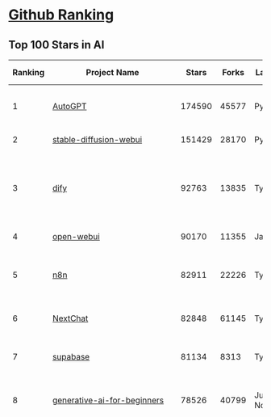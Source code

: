 [Github Ranking](../README.md)
==========

## Top 100 Stars in AI

| Ranking | Project Name | Stars | Forks | Language | Open Issues | Description | Last Commit |
| ------- | ------------ | ----- | ----- | -------- | ----------- | ----------- | ----------- |
| 1 | [AutoGPT](https://github.com/Significant-Gravitas/AutoGPT) | 174590 | 45577 | Python | 148 | AutoGPT is the vision of accessible AI for everyone, to use and to build on. Our mission is to provide the tools, so that you can focus on what matters. | 2025-04-18T23:22:55Z |
| 2 | [stable-diffusion-webui](https://github.com/AUTOMATIC1111/stable-diffusion-webui) | 151429 | 28170 | Python | 2326 | Stable Diffusion web UI | 2025-03-04T16:11:29Z |
| 3 | [dify](https://github.com/langgenius/dify) | 92763 | 13835 | TypeScript | 587 | Dify is an open-source LLM app development platform. Dify's intuitive interface combines AI workflow, RAG pipeline, agent capabilities, model management, observability features and more, letting you quickly go from prototype to production. | 2025-04-19T02:38:32Z |
| 4 | [open-webui](https://github.com/open-webui/open-webui) | 90170 | 11355 | JavaScript | 153 | User-friendly AI Interface (Supports Ollama, OpenAI API, ...) | 2025-04-19T01:21:50Z |
| 5 | [n8n](https://github.com/n8n-io/n8n) | 82911 | 22226 | TypeScript | 365 | Fair-code workflow automation platform with native AI capabilities. Combine visual building with custom code, self-host or cloud, 400+ integrations. | 2025-04-18T16:01:25Z |
| 6 | [NextChat](https://github.com/ChatGPTNextWeb/NextChat) | 82848 | 61145 | TypeScript | 623 | ✨ Light and Fast AI Assistant. Support: Web \| iOS \| MacOS \| Android \|  Linux \| Windows | 2025-04-17T00:29:19Z |
| 7 | [supabase](https://github.com/supabase/supabase) | 81134 | 8313 | TypeScript | 224 | The open source Firebase alternative. Supabase gives you a dedicated Postgres database to build your web, mobile, and AI applications. | 2025-04-18T19:59:00Z |
| 8 | [generative-ai-for-beginners](https://github.com/microsoft/generative-ai-for-beginners) | 78526 | 40799 | Jupyter Notebook | 7 | 21 Lessons, Get Started Building with Generative AI  🔗 https://microsoft.github.io/generative-ai-for-beginners/ | 2025-04-14T08:56:13Z |
| 9 | [funNLP](https://github.com/fighting41love/funNLP) | 72528 | 14796 | Python | 33 | 中英文敏感词、语言检测、中外手机/电话归属地/运营商查询、名字推断性别、手机号抽取、身份证抽取、邮箱抽取、中日文人名库、中文缩写库、拆字词典、词汇情感值、停用词、反动词表、暴恐词表、繁简体转换、英文模拟中文发音、汪峰歌词生成器、职业名称词库、同义词库、反义词库、否定词库、汽车品牌词库、汽车零件词库、连续英文切割、各种中文词向量、公司名字大全、古诗词库、IT词库、财经词库、成语词库、地名词库、历史名人词库、诗词词库、医学词库、饮食词库、法律词库、汽车词库、动物词库、中文聊天语料、中文谣言数据、百度中文问答数据集、句子相似度匹配算法集合、bert资源、文本生成&摘要相关工具、cocoNLP信息抽取工具、国内电话号码正则匹配、清华大学XLORE:中英文跨语言百科知识图谱、清华大学人工智能技术系列报告、自然语言生成、NLU太难了系列、自动对联数据及机器人、用户名黑名单列表、罪名法务名词及分类模型、微信公众号语料、cs224n深度学习自然语言处理课程、中文手写汉字识别、中文自然语言处理 语料/数据集、变量命名神器、分词语料库+代码、任务型对话英文数据集、ASR 语音数据集 + 基于深度学习的中文语音识别系统、笑声检测器、Microsoft多语言数字/单位/如日期时间识别包、中华新华字典数据库及api(包括常用歇后语、成语、词语和汉字)、文档图谱自动生成、SpaCy 中文模型、Common Voice语音识别数据集新版、神经网络关系抽取、基于bert的命名实体识别、关键词(Keyphrase)抽取包pke、基于医疗领域知识图谱的问答系统、基于依存句法与语义角色标注的事件三元组抽取、依存句法分析4万句高质量标注数据、cnocr：用来做中文OCR的Python3包、中文人物关系知识图谱项目、中文nlp竞赛项目及代码汇总、中文字符数据、speech-aligner: 从“人声语音”及其“语言文本”产生音素级别时间对齐标注的工具、AmpliGraph: 知识图谱表示学习(Python)库：知识图谱概念链接预测、Scattertext 文本可视化(python)、语言/知识表示工具：BERT & ERNIE、中文对比英文自然语言处理NLP的区别综述、Synonyms中文近义词工具包、HarvestText领域自适应文本挖掘工具（新词发现-情感分析-实体链接等）、word2word：(Python)方便易用的多语言词-词对集：62种语言/3,564个多语言对、语音识别语料生成工具：从具有音频/字幕的在线视频创建自动语音识别(ASR)语料库、构建医疗实体识别的模型（包含词典和语料标注）、单文档非监督的关键词抽取、Kashgari中使用gpt-2语言模型、开源的金融投资数据提取工具、文本自动摘要库TextTeaser: 仅支持英文、人民日报语料处理工具集、一些关于自然语言的基本模型、基于14W歌曲知识库的问答尝试--功能包括歌词接龙and已知歌词找歌曲以及歌曲歌手歌词三角关系的问答、基于Siamese bilstm模型的相似句子判定模型并提供训练数据集和测试数据集、用Transformer编解码模型实现的根据Hacker News文章标题自动生成评论、用BERT进行序列标记和文本分类的模板代码、LitBank：NLP数据集——支持自然语言处理和计算人文学科任务的100部带标记英文小说语料、百度开源的基准信息抽取系统、虚假新闻数据集、Facebook: LAMA语言模型分析，提供Transformer-XL/BERT/ELMo/GPT预训练语言模型的统一访问接口、CommonsenseQA：面向常识的英文QA挑战、中文知识图谱资料、数据及工具、各大公司内部里大牛分享的技术文档 PDF 或者 PPT、自然语言生成SQL语句（英文）、中文NLP数据增强（EDA）工具、英文NLP数据增强工具 、基于医药知识图谱的智能问答系统、京东商品知识图谱、基于mongodb存储的军事领域知识图谱问答项目、基于远监督的中文关系抽取、语音情感分析、中文ULMFiT-情感分析-文本分类-语料及模型、一个拍照做题程序、世界各国大规模人名库、一个利用有趣中文语料库 qingyun 训练出来的中文聊天机器人、中文聊天机器人seqGAN、省市区镇行政区划数据带拼音标注、教育行业新闻语料库包含自动文摘功能、开放了对话机器人-知识图谱-语义理解-自然语言处理工具及数据、中文知识图谱：基于百度百科中文页面-抽取三元组信息-构建中文知识图谱、masr: 中文语音识别-提供预训练模型-高识别率、Python音频数据增广库、中文全词覆盖BERT及两份阅读理解数据、ConvLab：开源多域端到端对话系统平台、中文自然语言处理数据集、基于最新版本rasa搭建的对话系统、基于TensorFlow和BERT的管道式实体及关系抽取、一个小型的证券知识图谱/知识库、复盘所有NLP比赛的TOP方案、OpenCLaP：多领域开源中文预训练语言模型仓库、UER：基于不同语料+编码器+目标任务的中文预训练模型仓库、中文自然语言处理向量合集、基于金融-司法领域(兼有闲聊性质)的聊天机器人、g2pC：基于上下文的汉语读音自动标记模块、Zincbase 知识图谱构建工具包、诗歌质量评价/细粒度情感诗歌语料库、快速转化「中文数字」和「阿拉伯数字」、百度知道问答语料库、基于知识图谱的问答系统、jieba_fast 加速版的jieba、正则表达式教程、中文阅读理解数据集、基于BERT等最新语言模型的抽取式摘要提取、Python利用深度学习进行文本摘要的综合指南、知识图谱深度学习相关资料整理、维基大规模平行文本语料、StanfordNLP 0.2.0：纯Python版自然语言处理包、NeuralNLP-NeuralClassifier：腾讯开源深度学习文本分类工具、端到端的封闭域对话系统、中文命名实体识别：NeuroNER vs. BertNER、新闻事件线索抽取、2019年百度的三元组抽取比赛：“科学空间队”源码、基于依存句法的开放域文本知识三元组抽取和知识库构建、中文的GPT2训练代码、ML-NLP - 机器学习(Machine Learning)NLP面试中常考到的知识点和代码实现、nlp4han:中文自然语言处理工具集(断句/分词/词性标注/组块/句法分析/语义分析/NER/N元语法/HMM/代词消解/情感分析/拼写检查、XLM：Facebook的跨语言预训练语言模型、用基于BERT的微调和特征提取方法来进行知识图谱百度百科人物词条属性抽取、中文自然语言处理相关的开放任务-数据集-当前最佳结果、CoupletAI - 基于CNN+Bi-LSTM+Attention 的自动对对联系统、抽象知识图谱、MiningZhiDaoQACorpus - 580万百度知道问答数据挖掘项目、brat rapid annotation tool: 序列标注工具、大规模中文知识图谱数据：1.4亿实体、数据增强在机器翻译及其他nlp任务中的应用及效果、allennlp阅读理解:支持多种数据和模型、PDF表格数据提取工具 、 Graphbrain：AI开源软件库和科研工具，目的是促进自动意义提取和文本理解以及知识的探索和推断、简历自动筛选系统、基于命名实体识别的简历自动摘要、中文语言理解测评基准，包括代表性的数据集&基准模型&语料库&排行榜、树洞 OCR 文字识别 、从包含表格的扫描图片中识别表格和文字、语声迁移、Python口语自然语言处理工具集(英文)、 similarity：相似度计算工具包，java编写、海量中文预训练ALBERT模型 、Transformers 2.0 、基于大规模音频数据集Audioset的音频增强 、Poplar：网页版自然语言标注工具、图片文字去除，可用于漫画翻译 、186种语言的数字叫法库、Amazon发布基于知识的人-人开放领域对话数据集 、中文文本纠错模块代码、繁简体转换 、 Python实现的多种文本可读性评价指标、类似于人名/地名/组织机构名的命名体识别数据集 、东南大学《知识图谱》研究生课程(资料)、. 英文拼写检查库 、 wwsearch是企业微信后台自研的全文检索引擎、CHAMELEON：深度学习新闻推荐系统元架构 、 8篇论文梳理BERT相关模型进展与反思、DocSearch：免费文档搜索引擎、 LIDA：轻量交互式对话标注工具 、aili - the fastest in-memory index in the East 东半球最快并发索引 、知识图谱车音工作项目、自然语言生成资源大全 、中日韩分词库mecab的Python接口库、中文文本摘要/关键词提取、汉字字符特征提取器 (featurizer)，提取汉字的特征（发音特征、字形特征）用做深度学习的特征、中文生成任务基准测评 、中文缩写数据集、中文任务基准测评 - 代表性的数据集-基准(预训练)模型-语料库-baseline-工具包-排行榜、PySS3：面向可解释AI的SS3文本分类器机器可视化工具 、中文NLP数据集列表、COPE - 格律诗编辑程序、doccano：基于网页的开源协同多语言文本标注工具 、PreNLP：自然语言预处理库、简单的简历解析器，用来从简历中提取关键信息、用于中文闲聊的GPT2模型：GPT2-chitchat、基于检索聊天机器人多轮响应选择相关资源列表(Leaderboards、Datasets、Papers)、(Colab)抽象文本摘要实现集锦(教程 、词语拼音数据、高效模糊搜索工具、NLP数据增广资源集、微软对话机器人框架 、 GitHub Typo Corpus：大规模GitHub多语言拼写错误/语法错误数据集、TextCluster：短文本聚类预处理模块 Short text cluster、面向语音识别的中文文本规范化、BLINK：最先进的实体链接库、BertPunc：基于BERT的最先进标点修复模型、Tokenizer：快速、可定制的文本词条化库、中文语言理解测评基准，包括代表性的数据集、基准(预训练)模型、语料库、排行榜、spaCy 医学文本挖掘与信息提取 、 NLP任务示例项目代码集、 python拼写检查库、chatbot-list - 行业内关于智能客服、聊天机器人的应用和架构、算法分享和介绍、语音质量评价指标(MOSNet, BSSEval, STOI, PESQ, SRMR)、 用138GB语料训练的法文RoBERTa预训练语言模型 、BERT-NER-Pytorch：三种不同模式的BERT中文NER实验、无道词典 - 有道词典的命令行版本，支持英汉互查和在线查询、2019年NLP亮点回顾、 Chinese medical dialogue data 中文医疗对话数据集 、最好的汉字数字(中文数字)-阿拉伯数字转换工具、 基于百科知识库的中文词语多词义/义项获取与特定句子词语语义消歧、awesome-nlp-sentiment-analysis - 情感分析、情绪原因识别、评价对象和评价词抽取、LineFlow：面向所有深度学习框架的NLP数据高效加载器、中文医学NLP公开资源整理 、MedQuAD：(英文)医学问答数据集、将自然语言数字串解析转换为整数和浮点数、Transfer Learning in Natural Language Processing (NLP) 、面向语音识别的中文/英文发音辞典、Tokenizers：注重性能与多功能性的最先进分词器、CLUENER 细粒度命名实体识别 Fine Grained Named Entity Recognition、 基于BERT的中文命名实体识别、中文谣言数据库、NLP数据集/基准任务大列表、nlp相关的一些论文及代码, 包括主题模型、词向量(Word Embedding)、命名实体识别(NER)、文本分类(Text Classificatin)、文本生成(Text Generation)、文本相似性(Text Similarity)计算等，涉及到各种与nlp相关的算法，基于keras和tensorflow 、Python文本挖掘/NLP实战示例、 Blackstone：面向非结构化法律文本的spaCy pipeline和NLP模型通过同义词替换实现文本“变脸” 、中文 预训练 ELECTREA 模型: 基于对抗学习 pretrain Chinese Model 、albert-chinese-ner - 用预训练语言模型ALBERT做中文NER 、基于GPT2的特定主题文本生成/文本增广、开源预训练语言模型合集、多语言句向量包、编码、标记和实现：一种可控高效的文本生成方法、 英文脏话大列表 、attnvis：GPT2、BERT等transformer语言模型注意力交互可视化、CoVoST：Facebook发布的多语种语音-文本翻译语料库，包括11种语言(法语、德语、荷兰语、俄语、西班牙语、意大利语、土耳其语、波斯语、瑞典语、蒙古语和中文)的语音、文字转录及英文译文、Jiagu自然语言处理工具 - 以BiLSTM等模型为基础，提供知识图谱关系抽取 中文分词 词性标注 命名实体识别 情感分析 新词发现 关键词 文本摘要 文本聚类等功能、用unet实现对文档表格的自动检测，表格重建、NLP事件提取文献资源列表 、 金融领域自然语言处理研究资源大列表、CLUEDatasetSearch - 中英文NLP数据集：搜索所有中文NLP数据集，附常用英文NLP数据集 、medical_NER - 中文医学知识图谱命名实体识别 、(哈佛)讲因果推理的免费书、知识图谱相关学习资料/数据集/工具资源大列表、Forte：灵活强大的自然语言处理pipeline工具集 、Python字符串相似性算法库、PyLaia：面向手写文档分析的深度学习工具包、TextFooler：针对文本分类/推理的对抗文本生成模块、Haystack：灵活、强大的可扩展问答(QA)框架、中文关键短语抽取工具 | 2024-05-10T07:38:24Z |
| 10 | [AppFlowy](https://github.com/AppFlowy-IO/AppFlowy) | 62181 | 4188 | Dart | 944 | Bring projects, wikis, and teams together with AI. AppFlowy is the AI collaborative workspace where you achieve more without losing control of your data. The leading open source Notion alternative. | 2025-04-18T13:34:12Z |
| 11 | [lobe-chat](https://github.com/lobehub/lobe-chat) | 59002 | 12512 | TypeScript | 693 | 🤯 Lobe Chat - an open-source, modern-design AI chat framework. Supports Multi AI Providers( OpenAI / Claude 3 / Gemini / Ollama / DeepSeek / Qwen), Knowledge Base (file upload / knowledge management / RAG ), Multi-Modals (Plugins/Artifacts) and Thinking. One-click FREE deployment of your private ChatGPT/ Claude / DeepSeek application. | 2025-04-19T00:28:50Z |
| 12 | [browser-use](https://github.com/browser-use/browser-use) | 56706 | 6084 | Python | 379 | Make websites accessible for AI agents | 2025-04-18T23:55:26Z |
| 13 | [langflow](https://github.com/langflow-ai/langflow) | 55360 | 6068 | Python | 427 | Langflow is a powerful tool for building and deploying AI-powered agents and workflows. | 2025-04-18T19:53:16Z |
| 14 | [MetaGPT](https://github.com/geekan/MetaGPT) | 54738 | 6502 | Python | 52 | 🌟 The Multi-Agent Framework: First AI Software Company, Towards Natural Language Programming | 2025-03-31T07:17:13Z |
| 15 | [gpt-engineer](https://github.com/AntonOsika/gpt-engineer) | 53916 | 7072 | Python | 23 | CLI platform to experiment with codegen. Precursor to: https://lovable.dev | 2024-11-17T22:47:32Z |
| 16 | [ChatGPT](https://github.com/lencx/ChatGPT) | 53699 | 6069 | Rust | 790 | 🔮 ChatGPT Desktop Application (Mac, Windows and Linux) | 2024-08-29T17:58:11Z |
| 17 | [meilisearch](https://github.com/meilisearch/meilisearch) | 50505 | 1994 | Rust | 194 | A lightning-fast search engine API bringing AI-powered hybrid search to your sites and applications. | 2025-04-17T10:19:29Z |
| 18 | [Deep-Live-Cam](https://github.com/hacksider/Deep-Live-Cam) | 50425 | 7472 | Python | 19 | real time face swap and one-click video deepfake with only a single image | 2025-04-18T19:41:01Z |
| 19 | [LLaMA-Factory](https://github.com/hiyouga/LLaMA-Factory) | 47150 | 5755 | Python | 411 | Unified Efficient Fine-Tuning of 100+ LLMs & VLMs (ACL 2024) | 2025-04-16T19:15:39Z |
| 20 | [LLMs-from-scratch](https://github.com/rasbt/LLMs-from-scratch) | 44636 | 6236 | Jupyter Notebook | 0 | Implement a ChatGPT-like LLM in PyTorch from scratch, step by step | 2025-04-18T23:57:11Z |
| 21 | [autogen](https://github.com/microsoft/autogen) | 43369 | 6524 | Python | 488 | A programming framework for agentic AI 🤖 PyPi: autogen-agentchat Discord: https://aka.ms/autogen-discord Office Hour: https://aka.ms/autogen-officehour | 2025-04-19T00:19:09Z |
| 22 | [anything-llm](https://github.com/Mintplex-Labs/anything-llm) | 43006 | 4172 | JavaScript | 242 | The all-in-one Desktop & Docker AI application with built-in RAG, AI agents, No-code agent builder, MCP compatibility,  and more. | 2025-04-18T23:35:38Z |
| 23 | [JeecgBoot](https://github.com/jeecgboot/JeecgBoot) | 42327 | 15265 | Java | 39 | 🔥一款基于AIGC和低代码引擎的AI低代码平台，旨在帮助企业快速实现低代码开发和构建、部署个性化的 AI 应用。 前后端分离 SpringBoot，SpringCloud，Ant Design&Vue3，Mybatis，Shiro！强大的代码生成器让前后端代码一键生成，无需写任何代码! 成套AI大模型功能: AI模型管理、AI应用、知识库、AI流程编排、AI对话助手等； | 2025-04-18T06:57:56Z |
| 24 | [OpenBB](https://github.com/OpenBB-finance/OpenBB) | 40945 | 3644 | Python | 36 | Investment Research for Everyone, Everywhere. | 2025-04-18T23:06:20Z |
| 25 | [ColossalAI](https://github.com/hpcaitech/ColossalAI) | 40789 | 4495 | Python | 427 | Making large AI models cheaper, faster and more accessible | 2025-04-18T08:40:53Z |
| 26 | [kong](https://github.com/Kong/kong) | 40610 | 4906 | Lua | 63 | 🦍 The Cloud-Native API Gateway and AI Gateway. | 2025-04-18T07:29:18Z |
| 27 | [ailearning](https://github.com/apachecn/ailearning) | 40598 | 11541 | Python | 2 | AiLearning：数据分析+机器学习实战+线性代数+PyTorch+NLTK+TF2 | 2024-11-12T16:21:55Z |
| 28 | [ClickHouse](https://github.com/ClickHouse/ClickHouse) | 40200 | 7227 | C++ | 4026 | ClickHouse® is a real-time analytics database management system | 2025-04-19T03:04:55Z |
| 29 | [crawl4ai](https://github.com/unclecode/crawl4ai) | 39941 | 3582 | Python | 100 | 🚀🤖 Crawl4AI: Open-source LLM Friendly Web Crawler & Scraper. Don't be shy, join here: https://discord.gg/jP8KfhDhyN | 2025-04-18T14:26:30Z |
| 30 | [awesome-mcp-servers](https://github.com/punkpeye/awesome-mcp-servers) | 39747 | 2833 | None | 5 | A collection of MCP servers. | 2025-04-17T08:54:16Z |
| 31 | [airflow](https://github.com/apache/airflow) | 39670 | 14902 | Python | 1105 | Apache Airflow - A platform to programmatically author, schedule, and monitor workflows | 2025-04-18T23:27:38Z |
| 32 | [quivr](https://github.com/QuivrHQ/quivr) | 37720 | 3636 | Python | 8 | Opiniated RAG for integrating GenAI in your apps 🧠   Focus on your product rather than the RAG. Easy integration in existing products with customisation!  Any LLM: GPT4, Groq, Llama. Any Vectorstore: PGVector, Faiss. Any Files. Anyway you want.  | 2025-04-18T07:41:59Z |
| 33 | [GitHubDaily](https://github.com/GitHubDaily/GitHubDaily) | 37348 | 3915 | None | 339 | 坚持分享 GitHub 上高质量、有趣实用的开源技术教程、开发者工具、编程网站、技术资讯。A list cool, interesting projects of GitHub. | 2025-03-20T08:54:47Z |
| 34 | [Open-Assistant](https://github.com/LAION-AI/Open-Assistant) | 37307 | 3266 | Python | 227 | OpenAssistant is a chat-based assistant that understands tasks, can interact with third-party systems, and retrieve information dynamically to do so. | 2024-08-17T01:55:35Z |
| 35 | [AI-For-Beginners](https://github.com/microsoft/AI-For-Beginners) | 37065 | 6760 | Jupyter Notebook | 23 | 12 Weeks, 24 Lessons, AI for All! | 2025-04-18T16:11:23Z |
| 36 | [photoprism](https://github.com/photoprism/photoprism) | 37021 | 2046 | Go | 433 | AI-Powered Photos App for the Decentralized Web 🌈💎✨ | 2025-04-18T15:14:14Z |
| 37 | [ray](https://github.com/ray-project/ray) | 36623 | 6228 | Python | 3836 | Ray is an AI compute engine. Ray consists of a core distributed runtime and a set of AI Libraries for accelerating ML workloads. | 2025-04-19T03:02:53Z |
| 38 | [upscayl](https://github.com/upscayl/upscayl) | 36414 | 1677 | TypeScript | 60 | 🆙 Upscayl - #1 Free and Open Source AI Image Upscaler for Linux, MacOS and Windows. | 2025-04-09T20:34:05Z |
| 39 | [chatgpt-on-wechat](https://github.com/zhayujie/chatgpt-on-wechat) | 36389 | 9103 | Python | 289 | 基于大模型搭建的聊天机器人，同时支持 微信公众号、企业微信应用、飞书、钉钉 等接入，可选择GPT4.1/GPT-4o/GPT-o1/ DeepSeek/Claude/文心一言/讯飞星火/通义千问/ Gemini/GLM-4/Kimi/LinkAI，能处理文本、语音和图片，访问操作系统和互联网，支持基于自有知识库进行定制企业智能客服。 | 2025-04-15T01:54:24Z |
| 40 | [firecrawl](https://github.com/mendableai/firecrawl) | 36236 | 3224 | TypeScript | 152 | 🔥 Turn entire websites into LLM-ready markdown or structured data. Scrape, crawl and extract with a single API. | 2025-04-18T20:44:39Z |
| 41 | [MockingBird](https://github.com/babysor/MockingBird) | 36146 | 5249 | Python | 475 | 🚀AI拟声: 5秒内克隆您的声音并生成任意语音内容 Clone a voice in 5 seconds to generate arbitrary speech in real-time | 2024-11-15T05:00:29Z |
| 42 | [google-research](https://github.com/google-research/google-research) | 35359 | 8069 | Jupyter Notebook | 954 | Google Research | 2025-04-18T21:08:05Z |
| 43 | [chatbox](https://github.com/chatboxai/chatbox) | 34236 | 3266 | TypeScript | 653 | User-friendly Desktop Client App for AI Models/LLMs (GPT, Claude, Gemini, Ollama...) | 2025-04-19T02:58:37Z |
| 44 | [gold-miner](https://github.com/xitu/gold-miner) | 34057 | 5042 | None | 5 | 🥇掘金翻译计划，可能是世界最大最好的英译中技术社区，最懂读者和译者的翻译平台： | 2024-04-17T09:44:37Z |
| 45 | [AgentGPT](https://github.com/reworkd/AgentGPT) | 33812 | 9396 | TypeScript | 127 | 🤖 Assemble, configure, and deploy autonomous AI Agents in your browser. | 2025-03-28T17:13:05Z |
| 46 | [gpt-pilot](https://github.com/Pythagora-io/gpt-pilot) | 32594 | 3306 | Python | 233 | The first real AI developer | 2025-03-04T06:26:32Z |
| 47 | [LocalAI](https://github.com/mudler/LocalAI) | 31886 | 2428 | Go | 428 | :robot: The free, Open Source alternative to OpenAI, Claude and others. Self-hosted and local-first. Drop-in replacement for OpenAI,  running on consumer-grade hardware. No GPU required. Runs gguf, transformers, diffusers and many more models architectures. Features: Generate Text, Audio, Video, Images, Voice Cloning, Distributed, P2P inference | 2025-04-18T21:45:49Z |
| 48 | [aider](https://github.com/Aider-AI/aider) | 31570 | 2838 | Python | 730 | aider is AI pair programming in your terminal | 2025-04-17T18:46:57Z |
| 49 | [spaCy](https://github.com/explosion/spaCy) | 31408 | 4495 | Python | 168 | 💫 Industrial-strength Natural Language Processing (NLP) in Python | 2025-04-11T18:56:53Z |
| 50 | [fairseq](https://github.com/facebookresearch/fairseq) | 31332 | 6499 | Python | 1168 | Facebook AI Research Sequence-to-Sequence Toolkit written in Python. | 2025-01-09T16:43:36Z |
| 51 | [chatbot-ui](https://github.com/mckaywrigley/chatbot-ui) | 30988 | 8700 | TypeScript | 167 | AI chat for any model. | 2024-08-03T00:38:07Z |
| 52 | [tabby](https://github.com/TabbyML/tabby) | 30830 | 1445 | Rust | 176 | Self-hosted AI coding assistant | 2025-04-18T20:03:25Z |
| 53 | [fabric](https://github.com/danielmiessler/fabric) | 30757 | 3174 | Go | 196 | fabric is an open-source framework for augmenting humans using AI. It provides a modular framework for solving specific problems using a crowdsourced set of AI prompts that can be used anywhere. | 2025-04-18T16:23:11Z |
| 54 | [ruoyi-vue-pro](https://github.com/YunaiV/ruoyi-vue-pro) | 30474 | 6559 | Java | 11 | 🔥 官方推荐 🔥 RuoYi-Vue 全新 Pro 版本，优化重构所有功能。基于 Spring Boot + MyBatis Plus + Vue & Element 实现的后台管理系统 + 微信小程序，支持 RBAC 动态权限、数据权限、SaaS 多租户、Flowable 工作流、三方登录、支付、短信、商城、CRM、ERP、AI 大模型等功能。你的 ⭐️ Star ⭐️，是作者生发的动力！ | 2025-04-12T05:16:19Z |
| 55 | [crewAI](https://github.com/crewAIInc/crewAI) | 30286 | 4071 | Python | 66 | Framework for orchestrating role-playing, autonomous AI agents. By fostering collaborative intelligence, CrewAI empowers agents to work together seamlessly, tackling complex tasks. | 2025-04-19T01:33:04Z |
| 56 | [netron](https://github.com/lutzroeder/netron) | 29960 | 2884 | JavaScript | 19 | Visualizer for neural network, deep learning and machine learning models | 2025-04-18T15:01:25Z |
| 57 | [AI-Expert-Roadmap](https://github.com/AMAI-GmbH/AI-Expert-Roadmap) | 29761 | 2520 | JavaScript | 19 | Roadmap to becoming an Artificial Intelligence Expert in 2022 | 2023-12-31T02:20:16Z |
| 58 | [roop](https://github.com/s0md3v/roop) | 29637 | 6719 | Python | 0 | one-click face swap | 2024-08-19T12:57:17Z |
| 59 | [Mr.-Ranedeer-AI-Tutor](https://github.com/JushBJJ/Mr.-Ranedeer-AI-Tutor) | 29492 | 3374 | None | 13 | A GPT-4 AI Tutor Prompt for customizable personalized learning experiences. | 2024-03-25T13:06:55Z |
| 60 | [cursor](https://github.com/getcursor/cursor) | 29396 | 1848 | None | 1626 | The AI Code Editor | 2024-10-13T19:23:26Z |
| 61 | [pytorch-lightning](https://github.com/Lightning-AI/pytorch-lightning) | 29321 | 3479 | Python | 914 | Pretrain, finetune ANY AI model of ANY size on multiple GPUs, TPUs with zero code changes. | 2025-04-18T18:19:47Z |
| 62 | [khoj](https://github.com/khoj-ai/khoj) | 28727 | 1609 | Python | 70 | Your AI second brain. Self-hostable. Get answers from the web or your docs. Build custom agents, schedule automations, do deep research. Turn any online or local LLM into your personal, autonomous AI (gpt, claude, gemini, llama, qwen, mistral). Get started - free. | 2025-04-19T03:33:32Z |
| 63 | [awesome-llm-apps](https://github.com/Shubhamsaboo/awesome-llm-apps) | 28528 | 3213 | Python | 4 | Collection of awesome LLM apps with AI Agents and RAG using OpenAI, Anthropic, Gemini and opensource models. | 2025-04-17T21:26:28Z |
| 64 | [Jobs_Applier_AI_Agent_AIHawk](https://github.com/feder-cr/Jobs_Applier_AI_Agent_AIHawk) | 27958 | 4173 | Python | 39 | AIHawk aims to easy job hunt process by automating the job application process. Utilizing artificial intelligence, it enables users to apply for multiple jobs in a tailored way. | 2025-03-14T12:01:49Z |
| 65 | [mindsdb](https://github.com/mindsdb/mindsdb) | 27756 | 4955 | Python | 64 | AI's query engine - Platform for building AI that can learn and answer questions over large scale federated data. | 2025-04-18T21:27:51Z |
| 66 | [exo](https://github.com/exo-explore/exo) | 27729 | 1717 | Python | 336 | Run your own AI cluster at home with everyday devices 📱💻 🖥️⌚ | 2025-03-21T22:23:32Z |
| 67 | [mem0](https://github.com/mem0ai/mem0) | 27680 | 2635 | Python | 244 | The Memory layer for AI Agents | 2025-04-17T18:28:46Z |
| 68 | [docling](https://github.com/docling-project/docling) | 27619 | 1677 | Python | 278 | Get your documents ready for gen AI | 2025-04-15T21:29:32Z |
| 69 | [so-vits-svc](https://github.com/svc-develop-team/so-vits-svc) | 26914 | 4963 | Python | 21 | SoftVC VITS Singing Voice Conversion | 2023-11-11T13:11:31Z |
| 70 | [MoneyPrinterTurbo](https://github.com/harry0703/MoneyPrinterTurbo) | 26240 | 3857 | Python | 118 | 利用AI大模型，一键生成高清短视频 Generate short videos with one click using AI LLM. | 2025-03-23T10:45:27Z |
| 71 | [ai-hedge-fund](https://github.com/virattt/ai-hedge-fund) | 25808 | 4406 | Python | 64 | An AI Hedge Fund Team | 2025-04-17T22:03:05Z |
| 72 | [generative-models](https://github.com/Stability-AI/generative-models) | 25724 | 2852 | Python | 261 | Generative Models by Stability AI | 2025-04-04T03:32:07Z |
| 73 | [continue](https://github.com/continuedev/continue) | 25686 | 2628 | TypeScript | 751 | ⏩ Create, share, and use custom AI code assistants with our open-source IDE extensions and hub of models, rules, prompts, docs, and other building blocks | 2025-04-19T02:46:38Z |
| 74 | [nx](https://github.com/nrwl/nx) | 25372 | 2500 | TypeScript | 605 | Build system, optimized for monorepos, with AI-powered architectural awareness and advanced CI capabilities. | 2025-04-19T01:35:20Z |
| 75 | [agno](https://github.com/agno-agi/agno) | 25294 | 3214 | Python | 64 | Agno is a lightweight library for building Agents with memory, knowledge, tools and reasoning. | 2025-04-19T02:22:22Z |
| 76 | [Folo](https://github.com/RSSNext/Folo) | 25236 | 1073 | TypeScript | 140 | 🧡 Follow everything in one place | 2025-04-19T00:08:01Z |
| 77 | [composio](https://github.com/ComposioHQ/composio) | 24996 | 4406 | Python | 40 | Composio equip's your AI agents & LLMs with 100+ high-quality integrations via function calling | 2025-04-19T02:55:49Z |
| 78 | [InvokeAI](https://github.com/invoke-ai/InvokeAI) | 24876 | 2530 | TypeScript | 687 | Invoke is a leading creative engine for Stable Diffusion models, empowering professionals, artists, and enthusiasts to generate and create visual media using the latest AI-driven technologies. The solution offers an industry leading WebUI, and serves as the foundation for multiple commercial products. | 2025-04-18T14:07:27Z |
| 79 | [Genesis](https://github.com/Genesis-Embodied-AI/Genesis) | 24779 | 2176 | Python | 139 | A generative world for general-purpose robotics & embodied AI learning. | 2025-04-18T21:13:28Z |
| 80 | [LibreChat](https://github.com/danny-avila/LibreChat) | 24659 | 4179 | TypeScript | 143 | Enhanced ChatGPT Clone: Features Agents, DeepSeek, Anthropic, AWS, OpenAI, Assistants API, Azure, Groq, o1, GPT-4o, Mistral, OpenRouter, Vertex AI, Gemini, Artifacts, AI model switching, message search, Code Interpreter, langchain, DALL-E-3, OpenAPI Actions, Functions, Secure Multi-User Auth, Presets, open-source for self-hosting. Active project. | 2025-04-18T15:38:09Z |
| 81 | [semantic-kernel](https://github.com/microsoft/semantic-kernel) | 24068 | 3726 | C# | 414 | Integrate cutting-edge LLM technology quickly and easily into your apps | 2025-04-18T23:40:44Z |
| 82 | [max](https://github.com/modular/max) | 23853 | 2594 | Mojo | 640 | The MAX Platform (includes Mojo) | 2025-04-17T18:11:42Z |
| 83 | [llm-app](https://github.com/pathwaycom/llm-app) | 23839 | 411 | Jupyter Notebook | 5 | Ready-to-run cloud templates for RAG, AI pipelines, and enterprise search with live data. 🐳Docker-friendly.⚡Always in sync with Sharepoint, Google Drive, S3, Kafka, PostgreSQL, real-time data APIs, and more. | 2025-04-11T17:02:33Z |
| 84 | [FastGPT](https://github.com/labring/FastGPT) | 23640 | 6125 | TypeScript | 480 | FastGPT is a knowledge-based platform built on the LLMs, offers a comprehensive suite of out-of-the-box capabilities such as data processing, RAG retrieval, and visual AI workflow orchestration, letting you easily develop and deploy complex question-answering systems without the need for extensive setup or configuration. | 2025-04-18T18:10:37Z |
| 85 | [Warp](https://github.com/warpdotdev/Warp) | 23185 | 438 | None | 2798 | Warp is a modern, Rust-based terminal with AI built in so you and your team can build great software, faster. | 2025-03-04T16:49:27Z |
| 86 | [qdrant](https://github.com/qdrant/qdrant) | 23090 | 1583 | Rust | 333 | Qdrant - High-performance, massive-scale Vector Database and Vector Search Engine for the next generation of AI. Also available in the cloud https://cloud.qdrant.io/ | 2025-04-18T13:31:39Z |
| 87 | [500-AI-Machine-learning-Deep-learning-Computer-vision-NLP-Projects-with-code](https://github.com/ashishpatel26/500-AI-Machine-learning-Deep-learning-Computer-vision-NLP-Projects-with-code) | 22977 | 5566 | None | 43 | 500 AI Machine learning Deep learning Computer vision NLP Projects with code | 2024-07-26T13:06:49Z |
| 88 | [gin-vue-admin](https://github.com/flipped-aurora/gin-vue-admin) | 22687 | 6648 | Go | 23 | 🚀Vite+Vue3+Gin拥有AI辅助的基础开发平台，支持TS和JS混用。它集成了JWT鉴权、权限管理、动态路由、显隐可控组件、分页封装、多点登录拦截、资源权限、上传下载、代码生成器、表单生成器和可配置的导入导出等开发必备功能。 | 2025-04-18T03:44:39Z |
| 89 | [facefusion](https://github.com/facefusion/facefusion) | 22475 | 3423 | Python | 0 | Industry leading face manipulation platform | 2025-04-16T10:06:39Z |
| 90 | [Chat2DB](https://github.com/CodePhiliaX/Chat2DB) | 22471 | 2431 | Java | 445 | 🔥🔥🔥AI-driven database tool and SQL client, The hottest GUI client, supporting MySQL, Oracle, PostgreSQL, DB2, SQL Server, DB2, SQLite, H2, ClickHouse, and more. | 2025-03-05T07:57:52Z |
| 91 | [frigate](https://github.com/blakeblackshear/frigate) | 22078 | 2052 | TypeScript | 97 | NVR with realtime local object detection for IP cameras | 2025-04-18T22:51:06Z |
| 92 | [learnopencv](https://github.com/spmallick/learnopencv) | 21819 | 11690 | Jupyter Notebook | 229 | Learn OpenCV  : C++ and Python Examples | 2025-04-16T06:37:48Z |
| 93 | [serve](https://github.com/jina-ai/serve) | 21524 | 2224 | Python | 3 | ☁️ Build multimodal AI applications with cloud-native stack | 2025-03-24T13:59:54Z |
| 94 | [Perplexica](https://github.com/ItzCrazyKns/Perplexica) | 21364 | 2178 | TypeScript | 126 | Perplexica is an AI-powered search engine. It is an Open source alternative to Perplexity AI | 2025-04-12T06:30:40Z |
| 95 | [gpt-crawler](https://github.com/BuilderIO/gpt-crawler) | 21358 | 2291 | TypeScript | 94 | Crawl a site to generate knowledge files to create your own custom GPT from a URL | 2025-01-23T00:18:52Z |
| 96 | [gpt-researcher](https://github.com/assafelovic/gpt-researcher) | 21004 | 2729 | Python | 85 | LLM based autonomous agent that conducts deep local and web research on any topic and generates a long report with citations. | 2025-04-17T04:57:00Z |
| 97 | [IOPaint](https://github.com/Sanster/IOPaint) | 20955 | 2134 | Python | 48 | Image inpainting tool powered by SOTA AI Model. Remove any unwanted object, defect, people from your pictures or erase and replace(powered by stable diffusion) any thing on your pictures. | 2025-03-18T01:54:11Z |
| 98 | [h4cker](https://github.com/The-Art-of-Hacking/h4cker) | 20616 | 3780 | Jupyter Notebook | 4 | This repository is primarily maintained by Omar Santos (@santosomar) and includes thousands of resources related to ethical hacking, bug bounties, digital forensics and incident response (DFIR), artificial intelligence security, vulnerability research, exploit development, reverse engineering, and more. | 2025-04-14T05:07:22Z |
| 99 | [PDFMathTranslate](https://github.com/Byaidu/PDFMathTranslate) | 20449 | 1716 | Python | 152 | PDF scientific paper translation with preserved formats - 基于 AI 完整保留排版的 PDF 文档全文双语翻译，支持 Google/DeepL/Ollama/OpenAI 等服务，提供 CLI/GUI/Docker/Zotero | 2025-03-31T13:53:52Z |
| 100 | [haystack](https://github.com/deepset-ai/haystack) | 20355 | 2134 | Python | 112 | AI orchestration framework to build customizable, production-ready LLM applications. Connect components (models, vector DBs, file converters) to pipelines or agents that can interact with your data. With advanced retrieval methods, it's best suited for building RAG, question answering, semantic search or conversational agent chatbots. | 2025-04-18T08:10:09Z |

